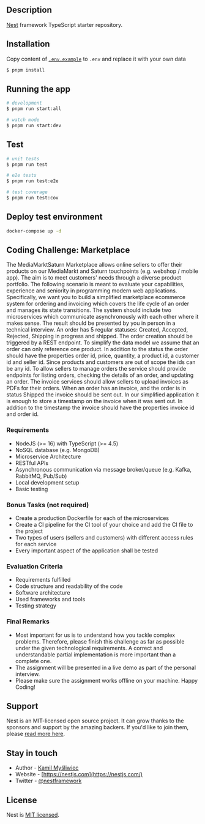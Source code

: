 ## Description

[Nest](https://github.com/nestjs/nest) framework TypeScript starter repository.

## Installation

Copy content of [`.env.example`](./.env.example) to `.env` and replace it with your own data

```bash
$ pnpm install
```

## Running the app

```bash
# development
$ pnpm run start:all

# watch mode
$ pnpm run start:dev

```

## Test

```bash
# unit tests
$ pnpm run test

# e2e tests
$ pnpm run test:e2e

# test coverage
$ pnpm run test:cov
```

## Deploy test environment

```bash
docker-compose up -d
```

## Coding Challenge: Marketplace

The MediaMarktSaturn Marketplace allows online sellers to offer their products on our
MediaMarkt and Saturn touchpoints (e.g. webshop / mobile app). The aim is to meet
customers' needs through a diverse product portfolio.
The following scenario is meant to evaluate your capabilities, experience and seniority in
programming modern web applications. Specifically, we want you to build a simplified
marketplace ecommerce system for ordering and invoicing which covers the life cycle of an
order and manages its state transitions. The system should include two microservices which
communicate asynchronously with each other where it makes sense. The result should be
presented by you in person in a technical interview.
An order has 5 regular statuses: Created, Accepted, Rejected, Shipping in progress and
shipped. The order creation should be triggered by a REST endpoint. To simplify the data
model we assume that an order can only reference one product. In addition to the status
the order should have the properties order id, price, quantity, a product id, a customer id
and seller id. Since products and customers are out of scope the ids can be any id. To allow
sellers to manage orders the service should provide endpoints for listing orders, checking
the details of an order, and updating an order.
The invoice services should allow sellers to upload invoices as PDFs for their orders. When
an order has an invoice, and the order is in status Shipped the invoice should be sent out. In
our simplified application it is enough to store a timestamp on the invoice when it was sent
out. In addition to the timestamp the invoice should have the properties invoice id and
order id.

### Requirements
- NodeJS (>= 16) with TypeScript (>= 4.5)
- NoSQL database (e.g. MongoDB)
- Microservice Architecture
- RESTful APIs
- Asynchronous communication via message broker/queue (e.g. Kafka, RabbitMQ,
Pub/Sub)
- Local development setup
- Basic testing

### Bonus Tasks (not required)
- Create a production Dockerfile for each of the microservices
- Create a CI pipeline for the CI tool of your choice and add the CI file to the project
- Two types of users (sellers and customers) with different access rules for each
service
- Every important aspect of the application shall be tested

### Evaluation Criteria
- Requirements fulfilled
- Code structure and readability of the code
- Software architecture
- Used frameworks and tools
- Testing strategy

### Final Remarks
- Most important for us is to understand how you tackle complex problems.
Therefore, please finish this challenge as far as possible under the given
technological requirements. A correct and understandable partial implementation is
more important than a complete one.
- The assignment will be presented in a live demo as part of the personal interview.
- Please make sure the assignment works offline on your machine.
Happy Coding!

## Support

Nest is an MIT-licensed open source project. It can grow thanks to the sponsors and support by the amazing backers. If you'd like to join them, please [read more here](https://docs.nestjs.com/support).

## Stay in touch

- Author - [Kamil Myśliwiec](https://kamilmysliwiec.com)
- Website - [https://nestjs.com](https://nestjs.com/)
- Twitter - [@nestframework](https://twitter.com/nestframework)

## License

Nest is [MIT licensed](LICENSE).
